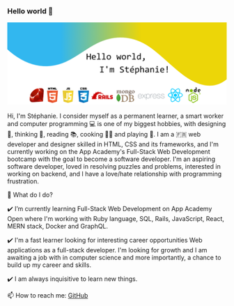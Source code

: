### Hello world 👋

<!--
**Pixelus/Pixelus** is a ✨ _special_ ✨ repository because its `README.md` (this file) appears on your GitHub profile.
-->
![](https://github.com/Pixelus/Pixelus/blob/master/header.png)






Hi, I'm Stéphanie. I consider myself as a permanent learner, a smart worker and computer programming 💻  is one of my biggest hobbies, with designing 🎨, thinking 🤔, reading 📚, cooking 👩‍🍳  and playing 🏸. I am a 🇫🇷  web developer and designer skilled in HTML, CSS and its frameworks, and I'm currently working on the App Academy's Full-Stack Web Development bootcamp with the goal to become a software developer.
I'm an aspiring software developer, loved in resolving puzzles and problems, interested in working on backend, and I have a love/hate relationship with programming frustration.

🌱  What do I do?

  ✔️ I’m currently learning Full-Stack Web Development on App Academy Open where I'm working with Ruby language, SQL, Rails, JavaScript, React, MERN stack, Docker and GraphQL.
  
  ✔️ I'm a fast learner looking for interesting career opportunities Web applications as a full-stack developer. I'm looking for growth and I am awaiting a job with in computer science and more importantly, a chance to build up my career and skills.
  
  ✔️ I am always inquisitive to learn new things.


📫  How to reach me: [GitHub](https://github.com/Pixelus)


